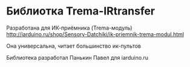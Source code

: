 # Библиотка Trema-IRtransfer

Разработана для ИК-приёмника (Trema-модуль) http://iarduino.ru/shop/Sensory-Datchiki/ik-priemnik-trema-modul.html

Она универсальна, читает большинство ик-пультов



Библиотека разработал Панькин Павел для iarduino.ru 
